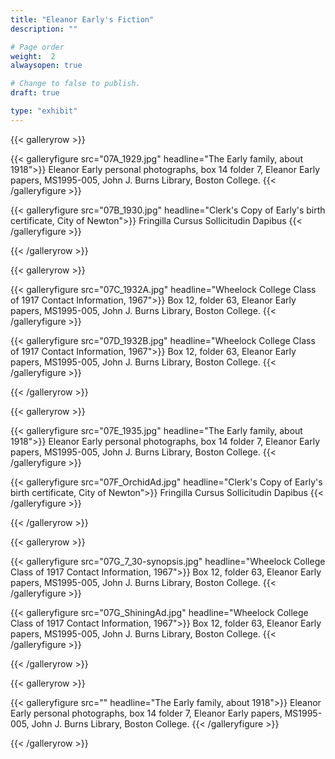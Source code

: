 ```yaml
---
title: "Eleanor Early's Fiction"
description: ""

# Page order
weight:  2
alwaysopen: true

# Change to false to publish.
draft: true

type: "exhibit"
---
```


{{< galleryrow >}}

{{< galleryfigure src="07A_1929.jpg"
           headline="The Early family, about 1918">}} Eleanor Early personal photographs, box 14 folder 7, Eleanor Early papers, MS1995-005, John J. Burns Library, Boston College.
{{< /galleryfigure >}}

{{< galleryfigure src="07B_1930.jpg"
           headline="Clerk's Copy of Early's birth certificate, City of Newton">}} Fringilla Cursus Sollicitudin Dapibus
{{< /galleryfigure >}}

{{< /galleryrow >}}

{{< galleryrow >}}

{{< galleryfigure src="07C_1932A.jpg"
           headline="Wheelock College Class of 1917 Contact Information, 1967">}} Box 12, folder 63, Eleanor Early papers, MS1995-005, John J. Burns Library, Boston College.
{{< /galleryfigure >}}

{{< galleryfigure src="07D_1932B.jpg"
           headline="Wheelock College Class of 1917 Contact Information, 1967">}} Box 12, folder 63, Eleanor Early papers, MS1995-005, John J. Burns Library, Boston College.
{{< /galleryfigure >}}

{{< /galleryrow >}}

{{< galleryrow >}}

{{< galleryfigure src="07E_1935.jpg"
           headline="The Early family, about 1918">}} Eleanor Early personal photographs, box 14 folder 7, Eleanor Early papers, MS1995-005, John J. Burns Library, Boston College.
{{< /galleryfigure >}}

{{< galleryfigure src="07F_OrchidAd.jpg"
           headline="Clerk's Copy of Early's birth certificate, City of Newton">}} Fringilla Cursus Sollicitudin Dapibus
{{< /galleryfigure >}}

{{< /galleryrow >}}

{{< galleryrow >}}

{{< galleryfigure src="07G_7_30-synopsis.jpg"
           headline="Wheelock College Class of 1917 Contact Information, 1967">}} Box 12, folder 63, Eleanor Early papers, MS1995-005, John J. Burns Library, Boston College.
{{< /galleryfigure >}}

{{< galleryfigure src="07G_ShiningAd.jpg"
           headline="Wheelock College Class of 1917 Contact Information, 1967">}} Box 12, folder 63, Eleanor Early papers, MS1995-005, John J. Burns Library, Boston College.
{{< /galleryfigure >}}

{{< /galleryrow >}}

{{< galleryrow >}}

{{< galleryfigure src=""
           headline="The Early family, about 1918">}} Eleanor Early personal photographs, box 14 folder 7, Eleanor Early papers, MS1995-005, John J. Burns Library, Boston College.
{{< /galleryfigure >}}

{{< /galleryrow >}}

